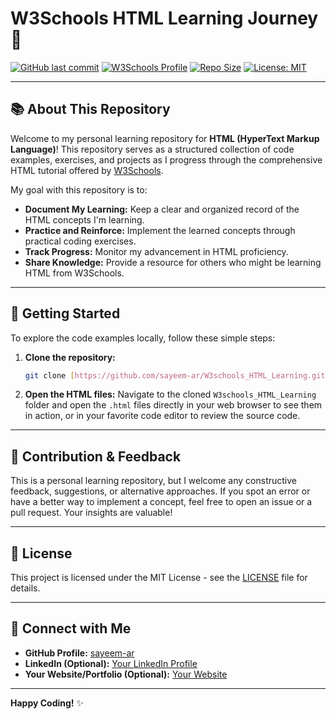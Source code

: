 ﻿# W3Schools HTML Learning Journey 🚀

[![GitHub last commit](https://img.shields.io/github/last-commit/sayeem-ar/W3schools_HTML_Learning)](https://github.com/sayeem-ar/W3schools_HTML_Learning/commits/main)
[![W3Schools Profile](https://img.shields.io/badge/W3Schools-Profile-04AA6D?style=flat&logo=w3schools&logoColor=white)](https://www.w3profile.com/ar-sayeem)
[![Repo Size](https://img.shields.io/github/repo-size/sayeem-ar/W3schools_HTML_Learning)](https://github.com/sayeem-ar/W3schools_HTML_Learning)
[![License: MIT](https://img.shields.io/badge/License-MIT-yellow.svg)](https://opensource.org/licenses/MIT)

---

## 📚 About This Repository

Welcome to my personal learning repository for **HTML (HyperText Markup Language)**! This repository serves as a structured collection of code examples, exercises, and projects as I progress through the comprehensive HTML tutorial offered by [W3Schools](https://www.w3schools.com/html/).

My goal with this repository is to:

* **Document My Learning:** Keep a clear and organized record of the HTML concepts I'm learning.
* **Practice and Reinforce:** Implement the learned concepts through practical coding exercises.
* **Track Progress:** Monitor my advancement in HTML proficiency.
* **Share Knowledge:** Provide a resource for others who might be learning HTML from W3Schools.

---

## 🚀 Getting Started

To explore the code examples locally, follow these simple steps:

1.  **Clone the repository:**
    ```bash
    git clone [https://github.com/sayeem-ar/W3schools_HTML_Learning.git](https://github.com/sayeem-ar/W3schools_HTML_Learning.git)
    ```
2.  **Open the HTML files:** Navigate to the cloned `W3schools_HTML_Learning` folder and open the `.html` files directly in your web browser to see them in action, or in your favorite code editor to review the source code.

---

## 🤝 Contribution & Feedback

This is a personal learning repository, but I welcome any constructive feedback, suggestions, or alternative approaches. If you spot an error or have a better way to implement a concept, feel free to open an issue or a pull request. Your insights are valuable!

---

## 📜 License

This project is licensed under the MIT License - see the [LICENSE](LICENSE) file for details.

---

## 👤 Connect with Me

* **GitHub Profile:** [sayeem-ar](https://github.com/sayeem-ar)
* **LinkedIn (Optional):** [Your LinkedIn Profile](https://www.linkedin.com/in/YOUR_PROFILE/)
* **Your Website/Portfolio (Optional):** [Your Website](https://www.example.com)

---

**Happy Coding!** ✨
